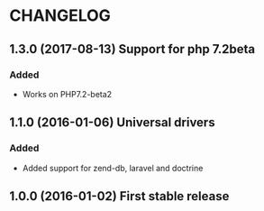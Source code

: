 # CHANGELOG

## 1.3.0 (2017-08-13) Support for php 7.2beta

### Added

- Works on PHP7.2-beta2

## 1.1.0 (2016-01-06) Universal drivers

### Added

- Added support for zend-db, laravel and doctrine

## 1.0.0 (2016-01-02) First stable release

  